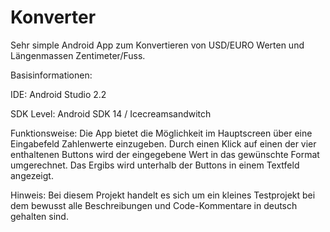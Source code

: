 # Konverter
Sehr simple Android App zum Konvertieren von USD/EURO Werten und Längenmassen Zentimeter/Fuss.

Basisinformationen:

IDE:        Android Studio 2.2

SDK Level:  Android SDK 14 / Icecreamsandwitch

Funktionsweise:
Die App bietet die Möglichkeit im Hauptscreen über eine Eingabefeld Zahlenwerte einzugeben.
Durch einen Klick auf einen der vier enthaltenen Buttons wird der eingegebene Wert in das gewünschte Format umgerechnet.
Das Ergibs wird unterhalb der Buttons in einem Textfeld angezeigt.

Hinweis: Bei diesem Projekt handelt es sich um ein kleines Testprojekt bei dem bewusst alle Beschreibungen und Code-Kommentare in deutsch gehalten sind.


